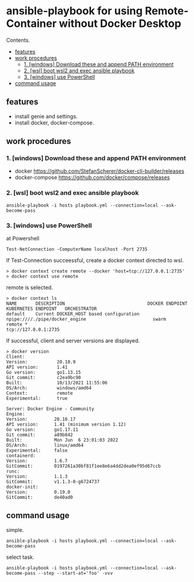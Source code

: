# ansible-playbook for using Remote-Container without Docker Desktop

Contents.
<!-- @import "[TOC]" {cmd="toc" depthFrom=2 depthTo=6 orderedList=false} -->

<!-- code_chunk_output -->

- [features](#features)
- [work procedures](#work-procedures)
  - [1. [windows] Download these and append PATH environment](#1-windows-download-these-and-append-path-environment)
  - [2. [wsl] boot wsl2 and exec ansible playbook](#2-wsl-boot-wsl2-and-exec-ansible-playbook)
  - [3. [windows] use PowerShell](#3-windows-use-powershell)
- [command usage](#command-usage)

<!-- /code_chunk_output -->

## features

- install genie and settings.
- install docker, docker-compose.

## work procedures

### 1. [windows] Download these and append PATH environment

- docker https://github.com/StefanScherer/docker-cli-builder/releases
- docker-compose https://github.com/docker/compose/releases

### 2. [wsl] boot wsl2 and exec ansible playbook

    ansible-playbook -i hosts playbook.yml --connection=local --ask-become-pass

### 3. [windows] use PowerShell

at Powershell

    Test-NetConnection -ComputerName localhost -Port 2735

If Test-Connection succeessful, create a docker context directed to wsl.

    > docker context create remote --docker 'host=tcp://127.0.0.1:2735'
    > docker context use remote

remote is selected.

    > docker context ls
    NAME       DESCRIPTION                               DOCKER ENDPOINT                  KUBERNETES ENDPOINT   ORCHESTRATOR
    default    Current DOCKER_HOST based configuration   npipe:////./pipe/docker_engine                         swarm
    remote *                                             tcp://127.0.0.1:2735


If successful, client and server versions are displayed.

    > docker version
    Client:
    Version:           20.10.9
    API version:       1.41
    Go version:        go1.13.15
    Git commit:        c2ea9bc90
    Built:             10/13/2021 11:55:06
    OS/Arch:           windows/amd64
    Context:           remote
    Experimental:      true

    Server: Docker Engine - Community
    Engine:
    Version:          20.10.17
    API version:      1.41 (minimum version 1.12)
    Go version:       go1.17.11
    Git commit:       a89b842
    Built:            Mon Jun  6 23:01:03 2022
    OS/Arch:          linux/amd64
    Experimental:     false
    containerd:
    Version:          1.6.7
    GitCommit:        0197261a30bf81f1ee8e6a4dd2dea0ef95d67ccb
    runc:
    Version:          1.1.3
    GitCommit:        v1.1.3-0-g6724737
    docker-init:
    Version:          0.19.0
    GitCommit:        de40ad0

## command usage

simple.

    ansible-playbook -i hosts playbook.yml --connection=local --ask-become-pass

select task.

    ansible-playbook -i hosts playbook.yml --connection=local --ask-become-pass --step --start-at='foo' -vvv
